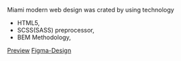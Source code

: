 Miami modern web design was crated by using technology 
  - HTML5, 
  - SCSS(SASS) preprocessor,
  - BEM Methodology,



[Preview](https://Ostapiuss.github.io/layout_miami/)
[Figma-Design](https://www.figma.com/file/nHz8bflIwJaWP3P99vKTH5/miami_home_new)